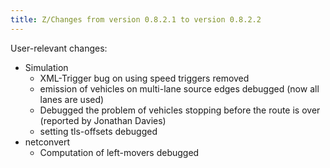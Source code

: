 ```yaml
---
title: Z/Changes from version 0.8.2.1 to version 0.8.2.2
---
```


User-relevant changes:

- Simulation
  - XML-Trigger bug on using speed triggers removed
  - emission of vehicles on multi-lane source edges debugged (now all lanes are used)
  - Debugged the problem of vehicles stopping before the route is over (reported by Jonathan Davies)
  - setting tls-offsets debugged
- netconvert
  - Computation of left-movers debugged